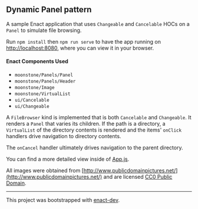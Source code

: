 ## Dynamic Panel pattern

A sample Enact application that uses `Changeable` and `Cancelable` HOCs on a `Panel` to simulate file browsing.

Run `npm install` then `npm run serve` to have the app running on [http://localhost:8080](http://localhost:8080), where you can view it in your browser.

#### Enact Components Used
- `moonstone/Panels/Panel`
- `moonstone/Panels/Header`
- `moonstone/Image`
- `moonstone/VirtualList`
- `ui/Cancelable`
- `ui/Changeable`

A `FileBrowser` kind is implemented that is both `Cancelable` and `Changeable`.  It renders a `Panel` that varies its children.  If the path is a directory, a `VirtualList` of the directory contents is rendered and the items' `onClick` handlers drive navigation to directory contents.

The `onCancel` handler ultimately drives navigation to the parent directory.

You can find a more detailed view inside of [App.js](src/App/App.js).

All images were obtained from [http://www.publicdomainpictures.net/](http://www.publicdomainpictures.net/) and are licensed [CC0 Public Domain](https://creativecommons.org/publicdomain/zero/1.0/).

---

This project was bootstrapped with [enact-dev](https://github.com/enyojs/enact-dev).

